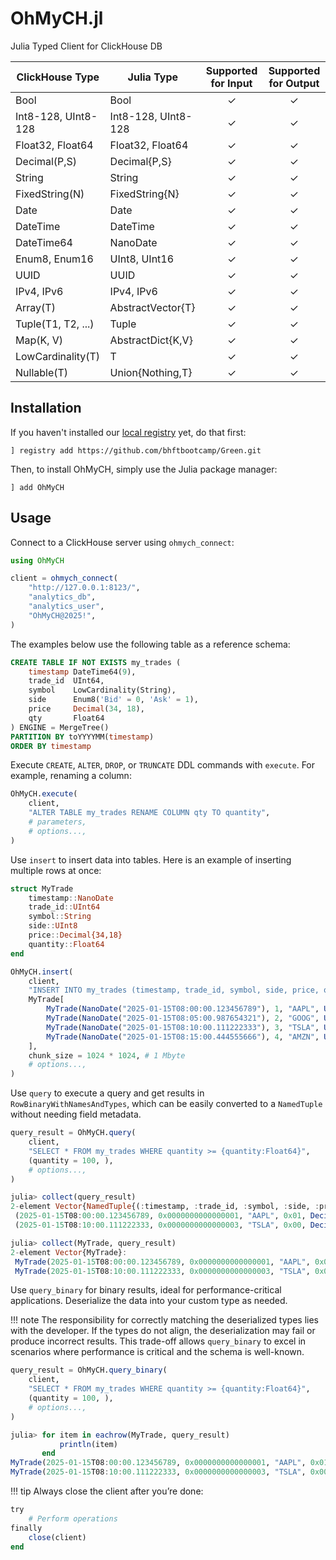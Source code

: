 # OhMyCH.jl

Julia Typed Client for ClickHouse DB

| ClickHouse Type      | Julia Type            | Supported for Input | Supported for Output |
|----------------------|-----------------------|:-------------------:|:--------------------:|
| Bool                 | Bool                  |         ✓           |          ✓           |
| Int8-128, UInt8-128  | Int8-128, UInt8-128   |         ✓           |          ✓           |
| Float32, Float64     | Float32, Float64      |         ✓           |          ✓           |
| Decimal(P,S)         | Decimal{P,S}          |         ✓           |          ✓           |
| String               | String                |         ✓           |          ✓           |
| FixedString(N)       | FixedString{N}        |         ✓           |          ✓           |
| Date                 | Date                  |         ✓           |          ✓           |
| DateTime             | DateTime              |         ✓           |          ✓           |
| DateTime64           | NanoDate              |         ✓           |          ✓           |
| Enum8, Enum16        | UInt8, UInt16         |         ✓           |          ✓           |
| UUID                 | UUID                  |         ✓           |          ✓           |
| IPv4, IPv6           | IPv4, IPv6            |         ✓           |          ✓           |
| Array(T)             | AbstractVector{T}     |         ✓           |          ✓           |
| Tuple(T1, T2, ...)   | Tuple                 |         ✓           |          ✓           |
| Map(K, V)            | AbstractDict{K,V}     |         ✓           |          ✓           |
| LowCardinality(T)    | T                     |         ✓           |          ✓           |
| Nullable(T)          | Union{Nothing,T}      |         ✓           |          ✓           |

## Installation

If you haven't installed our [local registry](https://github.com/bhftbootcamp/Green) yet, do that first:
```
] registry add https://github.com/bhftbootcamp/Green.git
```

Then, to install OhMyCH, simply use the Julia package manager:
```
] add OhMyCH
```

## Usage

Connect to a ClickHouse server using `ohmych_connect`:

```julia
using OhMyCH

client = ohmych_connect(
    "http://127.0.0.1:8123/",
    "analytics_db",
    "analytics_user",
    "OhMyCH@2025!",
)
```

The examples below use the following table as a reference schema:

```sql
CREATE TABLE IF NOT EXISTS my_trades (
    timestamp DateTime64(9),
    trade_id  UInt64,
    symbol    LowCardinality(String),
    side      Enum8('Bid' = 0, 'Ask' = 1),
    price     Decimal(34, 18),
    qty       Float64
) ENGINE = MergeTree()
PARTITION BY toYYYYMM(timestamp)
ORDER BY timestamp
```

Execute `CREATE`, `ALTER`, `DROP`, or `TRUNCATE` DDL commands with `execute`. For example, renaming a column:

```julia
OhMyCH.execute(
    client,
    "ALTER TABLE my_trades RENAME COLUMN qty TO quantity",
    # parameters,
    # options...,
)
```

Use `insert` to insert data into tables. Here is an example of inserting multiple rows at once:

```julia
struct MyTrade
    timestamp::NanoDate
    trade_id::UInt64
    symbol::String
    side::UInt8
    price::Decimal{34,18}
    quantity::Float64
end

OhMyCH.insert(
    client,
    "INSERT INTO my_trades (timestamp, trade_id, symbol, side, price, quantity)",
    MyTrade[
        MyTrade(NanoDate("2025-01-15T08:00:00.123456789"), 1, "AAPL", UInt8(1), Decimal{34,18}("145.321234567890123456"), 100.0),
        MyTrade(NanoDate("2025-01-15T08:05:00.987654321"), 2, "GOOG", UInt8(0), Decimal{34,18}("2745.50000000000000000"), 50.0),
        MyTrade(NanoDate("2025-01-15T08:10:00.111222333"), 3, "TSLA", UInt8(0), Decimal{34,18}("652.801234567890123456"), 200.0),
        MyTrade(NanoDate("2025-01-15T08:15:00.444555666"), 4, "AMZN", UInt8(1), Decimal{34,18}("3301.65000000000000000"), 30.0)
    ],
    chunk_size = 1024 * 1024, # 1 Mbyte
    # options...,
)
```

Use `query` to execute a query and get results in `RowBinaryWithNamesAndTypes`, which can be easily converted to a `NamedTuple` without needing field metadata.

```julia
query_result = OhMyCH.query(
    client,
    "SELECT * FROM my_trades WHERE quantity >= {quantity:Float64}",
    (quantity = 100, ),
    # options...,
)

julia> collect(query_result)
2-element Vector{NamedTuple{(:timestamp, :trade_id, :symbol, :side, :price, :quantity),Tuple{NanoDate,UInt64,String,UInt8,Decimal{34,18},Float64}}}:
 (2025-01-15T08:00:00.123456789, 0x0000000000000001, "AAPL", 0x01, Decimal{34,18}(145.321234567890123456), 100.0)
 (2025-01-15T08:10:00.111222333, 0x0000000000000003, "TSLA", 0x00, Decimal{34,18}(652.801234567890123456), 200.0)

julia> collect(MyTrade, query_result)
2-element Vector{MyTrade}:
 MyTrade(2025-01-15T08:00:00.123456789, 0x0000000000000001, "AAPL", 0x01, Decimal{34,18}(145.321234567890123456), 100.0)
 MyTrade(2025-01-15T08:10:00.111222333, 0x0000000000000003, "TSLA", 0x00, Decimal{34,18}(652.801234567890123456), 200.0)
```

Use `query_binary` for binary results, ideal for performance-critical applications. Deserialize the data into your custom type as needed.

!!! note
    The responsibility for correctly matching the deserialized types lies with the developer. If the types do not align, the deserialization may fail or produce incorrect results. This trade-off allows `query_binary` to excel in scenarios where performance is critical and the schema is well-known.

```julia
query_result = OhMyCH.query_binary(
    client,
    "SELECT * FROM my_trades WHERE quantity >= {quantity:Float64}",
    (quantity = 100, ),
    # options...,
)

julia> for item in eachrow(MyTrade, query_result)
           println(item)
       end
MyTrade(2025-01-15T08:00:00.123456789, 0x0000000000000001, "AAPL", 0x01, Decimal{34,18}(145.321234567890123456), 100.0)
MyTrade(2025-01-15T08:10:00.111222333, 0x0000000000000003, "TSLA", 0x00, Decimal{34,18}(652.801234567890123456), 200.0)
```

!!! tip
    Always close the client after you’re done:

```julia
try
    # Perform operations
finally
    close(client)
end
```
